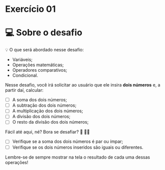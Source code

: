 # Exercício 01

# 💻 Sobre o desafio
💡 O que será abordado nesse desafio:
- Variáveis;
- Operações matemáticas;
- Operadores comparativos;
- Condicional.

Nesse desafio, você irá solicitar ao usuário que ele insira **dois números** e, a partir daí, calcular:
- [ ]  A soma dos dois números;
- [ ]  A subtração dos dois números;
- [ ]  A multiplicação dos dois números;
- [ ]  A divisão dos dois números;
- [ ]  O resto da divisão dos dois números;

Fácil até aqui, né? Bora se desafiar? 👀 🧑‍🚀
- [ ]  Verifique se a soma dos dois números é par ou ímpar;
- [ ]  Verifique se os dois números inseridos são iguais ou diferentes.

Lembre-se de sempre mostrar na tela o resultado de cada uma dessas operações!

